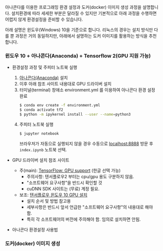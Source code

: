 아나콘다를 이용한 프로그래밍 환경 설정과 도커(docker) 이미지 생성 과정을 설명합니다.
설치환경에 따라 세세한 부분은 달라질 수 있지만 기본적으로 아래 과정을 수행하면 어렵지 않게 환경설정을 준비할 수 있습니다.

아래 설명은 윈도우(Windows) 10을 기준으로 합니다.
리눅스의 경우는 설치 방식만 다를 뿐 과정은 거의 동일하지만, 아래에서 설명하는 도커 이미지를 활용하는 방식을 추천합니다. 

### 윈도우 10 + 아나콘다(Anaconda) + Tensorflow 2(GPU 지원 가능)

* 환경설정 과정 및 주피터 노트북 실행
  1. [아나콘다(Anaconda)](https://www.anaconda.com/products/individual) 설치
  1. 이후 아래 참조 사이트 내용대로 GPU 드라이버 설치
  1. 터미널(terminal) 창애소 environment.yml 를 이용하여 아나콘다 환경 설정 완료
     ```bash
     $ conda env create -f environment.yml
     $ conda activate tf2
     $ python -m ipykernel install --user --name=python3
     ```
   1. 주피터 노트북 실행
      ```bash
      $ jupyter notebook
      ```
      브라우저가 자동으로 실행되지 않을 경우 수동으로 [localhost:8888](http://localhost:8888/tree) 방문 후 
      `index.ipynb` 노트북 선택.
     
* GPU 드라이버 설치 참조 사이트
  * 주(main): [TensorFlow: GPU support](https://www.tensorflow.org/install/gpu) (한글 선택 가능)
     * 주의사항: 텐서플로우2 부터는 cpu/gpu 용도 구분하지 않음.
     * "소프트웨어 요구사항"을 반드시 확인할 것
     * cuDNN SDK 사이트는 (무료) 계정 필요.
  * 보조: [텐서플로우 윈도우 10 GPU 설치](https://teddylee777.github.io/colab/tensorflow-gpu-install-windows)
     * 설치 순서 및 방법 참고용
     * 세부사항은 반드시 앞서 언급한 "소프트웨어 요구사항"의 내용대로 해야 함.
     * 특히 각 소프트웨어의 버전에 주의해야 함. 임의로 설치하면 안됨.

* 아나콘다 환경설정 사용법

### 도커(docker) 이미지 생성

